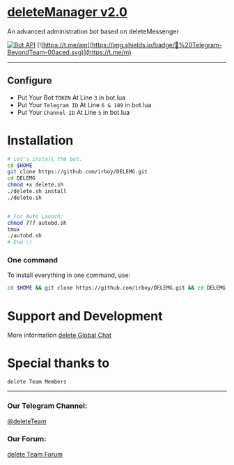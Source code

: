 # [deleteManager v2.0](https://t.me/m)
An advanced administration bot based on deleteMessenger

[![Bot API](http://img.shields.io/badge/Bot%20API-v3.4-00aced.svg)](https://core.telegram.org/bots/api)
[![https://t.me/am](https://img.shields.io/badge/💬%20Telegram-BeyondTeam-00aced.svg)](https://t.me/m)

* * *

## Configure

* Put Your Bot `TOKEN` At Line `3` in bot.lua
* Put Your `Telegram ID` At Line `6 & 189` in bot.lua
* Put Your `Channel ID` At Line `5` in bot.lua

# Installation

```sh
# Let's install the bot.
cd $HOME
git clone https://github.com/irboy/DELEMG.git
cd DELEMG
chmod +x delete.sh
./delete.sh install
./delete.sh 


# For Auto Launch:
chmod 777 autobd.sh
tmux
./autobd.sh
# End ;)
```
### One command
To install everything in one command, use:
```sh
cd $HOME && git clone https://github.com/irboy/DELEMG.git && cd DELEMG && chmod +x delete.sh && ./delete.sh install && ./delete.sh
```


# Support and Development

More information [delete Global Chat](https://t.me/joinchat/)

# Special thanks to

`delete Team Members`

* * *
### Our Telegram Channel:

[@deleteTeam](https://t.me/m)

### Our Forum:

[delete Team Forum](https://delete-Dev.ir)
